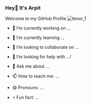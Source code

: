 ### Hey👋 It's Arpit
Welcome to my GitHub Profile
![tenor_1](https://user-images.githubusercontent.com/86323672/169904234-1bfe0eb1-aac3-4efd-9763-ff5272d45216.gif)


- 🔭 I’m currently working on ...
- 🌱 I’m currently learning ...
- 👯 I’m looking to collaborate on ...
- 🤔 I’m looking for help with ...!

- 💬 Ask me about ...
- 📫 How to reach me: ...
- 😄 Pronouns: ...
- ⚡ Fun fact: ...
